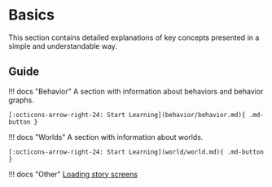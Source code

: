# Basics

This section contains detailed explanations of key concepts presented in a simple and understandable way.

## Guide

!!! docs "Behavior"
     A section with information about behaviors and behavior graphs.
    
    [:octicons-arrow-right-24: Start Learning](behavior/behavior.md){ .md-button }


!!! docs "Worlds"
    A section with information about worlds.
    
    [:octicons-arrow-right-24: Start Learning](world/world.md){ .md-button }

!!! docs "Other"
    [Loading story screens](loading_screens.md)